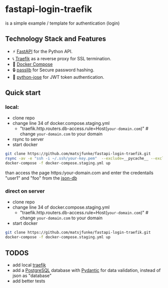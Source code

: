 # fastapi-login-traefik
is a simple example / template for authentication (login)   

## Technology Stack and Features
- ⚡ [FastAPI](https://fastapi.tiangolo.com) for the Python API.
- 📞 [Traefik](https://traefik.io) as a reverse proxy for SSL termination.
- 🐋 [Docker Compose](https://www.docker.com)
- 🔒 [passlib](https://pypi.org/project/passlib/) for Secure password hashing.
- 🍪 [python-jose](https://python-jose.readthedocs.io/en/latest/) for JWT token authentication.

## Quick start
### local:
- clone repo
- change line 34 of docker.compose.staging.yml
    - "traefik.http.routers.db-access.rule=Host(`your-domain.com`)" # change `your-domain.com` to your domain
- rsync to server
- start docker 
```bash
git clone https://github.com/matsjfunke/fastapi-login-traefik.git
rsync -av -e "ssh -i ~/.ssh/your-key.pem"  --exclude=__pycache__ --exclude=env  fastapi-login-traefik your-usr@your-server.com:dir
docker-compose -f docker-compose.staging.yml up
```
than access the page https:/your-domain.com and enter the credentails "user1" and "foo" from the [json-db](https://github.com/matsjfunke/fastapi-login-traefik/blob/main/app/user_db.json)

### direct on server
- clone repo
- change line 34 of docker.compose.staging.yml
    - "traefik.http.routers.db-access.rule=Host(`your-domain.com`)" # change `your-domain.com` to your domain
- start docker 
```bash
git clone https://github.com/matsjfunke/fastapi-login-traefik.git
docker-compose -f docker-compose.staging.yml up
```

## TODOS
- add local [traefik](https://doc.traefik.io/traefik/getting-started/quick-start/)
- add a [PostgreSQL](https://www.postgresql.org) database with [Pydantic](https://docs.pydantic.dev) for data validation, instead of json as "database"
- add better tests
